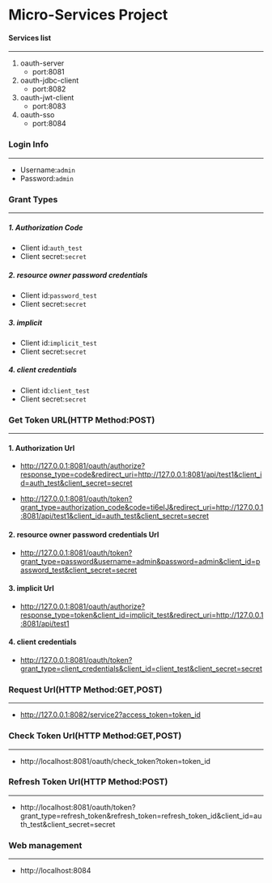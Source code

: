 Micro-Services Project
======================
#### Services list
---
1. oauth-server
   - port:8081
2. oauth-jdbc-client
   - port:8082
3. oauth-jwt-client
   - port:8083
4. oauth-sso
   - port:8084

### Login Info
---
  - Username:`admin`
  - Password:`admin`

### Grant Types
---
##### 1. Authorization Code
   - Client id:`auth_test`
   - Client secret:`secret`
##### 2. resource owner password credentials
   - Client id:`password_test`
   - Client secret:`secret`
##### 3. implicit
   - Client id:`implicit_test`
   - Client secret:`secret`
##### 4. client credentials
   - Client id:`client_test`
   - Client secret:`secret`

### Get Token URL(HTTP Method:POST)
---
#### 1. Authorization Url
  - http://127.0.0.1:8081/oauth/authorize?response_type=code&redirect_uri=http://127.0.0.1:8081/api/test1&client_id=auth_test&client_secret=secret
  
  - http://127.0.0.1:8081/oauth/token?grant_type=authorization_code&code=ti6eIJ&redirect_uri=http://127.0.0.1:8081/api/test1&client_id=auth_test&client_secret=secret
#### 2. resource owner password credentials Url
  - http://127.0.0.1:8081/oauth/token?grant_type=password&username=admin&password=admin&client_id=password_test&client_secret=secret
#### 3. implicit Url
  - http://127.0.0.1:8081/oauth/authorize?response_type=token&client_id=implicit_test&redirect_uri=http://127.0.0.1:8081/api/test1
#### 4. client credentials
  - http://127.0.0.1:8081/oauth/token?grant_type=client_credentials&client_id=client_test&client_secret=secret

### Request Url(HTTP Method:GET,POST)
---
  - http://127.0.0.1:8082/service2?access_token=token_id

### Check Token Url(HTTP Method:GET,POST)
---
  - http://localhost:8081/oauth/check_token?token=token_id

### Refresh Token Url(HTTP Method:POST)
---
  - http://localhost:8081/oauth/token?grant_type=refresh_token&refresh_token=refresh_token_id&client_id=auth_test&client_secret=secret

### Web management
---
  - http://localhost:8084